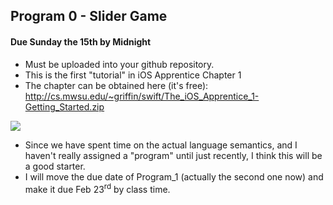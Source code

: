 ## Program 0 - Slider Game
#### Due Sunday the 15th by Midnight

- Must be uploaded into your github repository.
- This is the first "tutorial" in iOS Apprentice Chapter 1
- The chapter can be obtained here (it's free): http://cs.mwsu.edu/~griffin/swift/The_iOS_Apprentice_1-Getting_Started.zip

![](http://f.cl.ly/items/3R3I3c2S3m172T0L0y34/Screen%20Shot%202015-02-11%20at%201.00.46%20PM.png)

- Since we have spent time on the actual language semantics, and I haven't really assigned a "program" until just recently, I think this will be a good starter. 
- I will move the due date of Program_1 (actually the second one now) and make it due Feb 23<sup>rd</sup> by class time.



